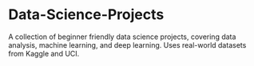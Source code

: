 # Data-Science-Projects
A collection of beginner friendly data science projects, covering data analysis, machine learning, and deep learning. Uses real-world datasets from Kaggle and UCI.
